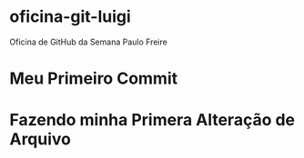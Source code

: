# oficina-git-luigi
Oficina de GitHub da Semana Paulo Freire
# Meu Primeiro Commit
# Fazendo minha Primera Alteração de Arquivo